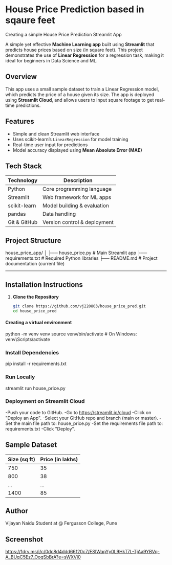 # **House Price Prediction based in sqaure feet**
Creating a simple House Price Prediction Streamlit App

A simple yet effective **Machine Learning app** built using **Streamlit** that predicts house prices based on size (in square feet). This project demonstrates the use of **Linear Regression** for a regression task, making it ideal for beginners in Data Science and ML.

## Overview
This app uses a small sample dataset to train a Linear Regression model, which predicts the price of a house given its size. The app is deployed using **Streamlit Cloud**, and allows users to input square footage to get real-time predictions.

## Features
- Simple and clean Streamlit web interface
- Uses scikit-learn’s `LinearRegression` for model training
- Real-time user input for predictions
- Model accuracy displayed using **Mean Absolute Error (MAE)**

## Tech Stack
| Technology     | Description                    |
|----------------|--------------------------------|
| Python         | Core programming language      |
| Streamlit      | Web framework for ML apps      |
| scikit-learn   | Model building & evaluation    |
| pandas         | Data handling                  |
| Git & GitHub   | Version control & deployment   |

## Project Structure
house_price_app/
│
├── house_price.py # Main Streamlit app
├── requirements.txt # Required Python libraries
├── README.md # Project documentation (current file)

---

## Installation Instructions

1. **Clone the Repository**
   ```bash
   git clone https://github.com/vj220803/house_price_pred.git
   cd house_price_pred

#### Creating a virtual environment
python -m venv venv
source venv/bin/activate  # On Windows: venv\Scripts\activate

### Install Dependencies
pip install -r requirements.txt

### **Run Locally**
streamlit run house_price.py

### **Deployment on Streamlit Cloud**
-Push your code to GitHub.
-Go to https://streamlit.io/cloud
-Click on "Deploy an App".
-Select your GitHub repo and branch (main or master).
-Set the main file path to: house_price.py
-Set the requirements file path to: requirements.txt
-Click "Deploy".

## **Sample Dataset**
| Size (sq ft) | Price (in lakhs) |
| ------------ | ---------------- |
| 750          | 35               |
| 800          | 38               |
| ...          | ...              |
| 1400         | 85               |

## **Author**
Vijayan Naidu 
Student at @ Fergusson College, Pune

## **Screenshot**
https://1drv.ms/i/c/0dc8d4ddd66f20c7/ESIWqpYy0L9HkT7L-TjAa9YBVq-A_BUqC5Ez7_OoqSbBrA?e=sWXVi0






